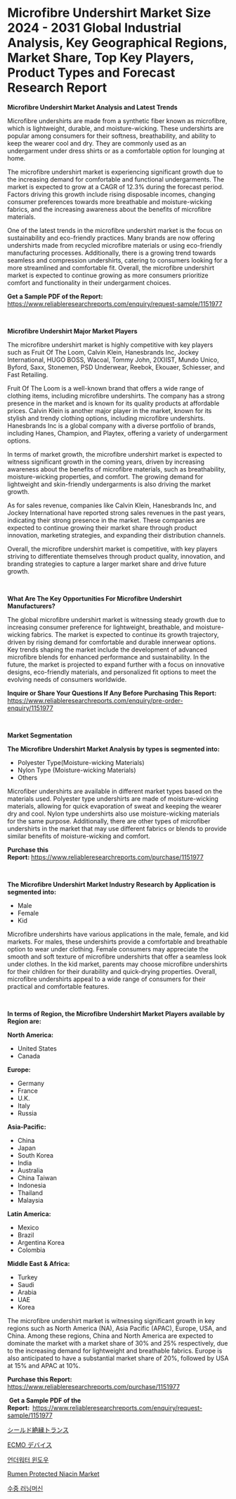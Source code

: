 <p><h1>Microfibre Undershirt Market Size 2024 - 2031 Global Industrial Analysis, Key Geographical Regions, Market Share, Top Key Players, Product Types and Forecast Research Report</h1></p><p><strong>Microfibre Undershirt Market Analysis and Latest Trends</strong></p>
<p><p>Microfibre undershirts are made from a synthetic fiber known as microfibre, which is lightweight, durable, and moisture-wicking. These undershirts are popular among consumers for their softness, breathability, and ability to keep the wearer cool and dry. They are commonly used as an undergarment under dress shirts or as a comfortable option for lounging at home.</p><p>The microfibre undershirt market is experiencing significant growth due to the increasing demand for comfortable and functional undergarments. The market is expected to grow at a CAGR of 12.3% during the forecast period. Factors driving this growth include rising disposable incomes, changing consumer preferences towards more breathable and moisture-wicking fabrics, and the increasing awareness about the benefits of microfibre materials.</p><p>One of the latest trends in the microfibre undershirt market is the focus on sustainability and eco-friendly practices. Many brands are now offering undershirts made from recycled microfibre materials or using eco-friendly manufacturing processes. Additionally, there is a growing trend towards seamless and compression undershirts, catering to consumers looking for a more streamlined and comfortable fit. Overall, the microfibre undershirt market is expected to continue growing as more consumers prioritize comfort and functionality in their undergarment choices.</p></p>
<p><strong>Get a Sample PDF of the Report:&nbsp;</strong> <a href="https://www.reliableresearchreports.com/enquiry/request-sample/1151977">https://www.reliableresearchreports.com/enquiry/request-sample/1151977</a></p>
<p>&nbsp;</p>
<p><strong>Microfibre Undershirt Major Market Players</strong></p>
<p><p>The microfibre undershirt market is highly competitive with key players such as Fruit Of The Loom, Calvin Klein, Hanesbrands Inc, Jockey International, HUGO BOSS, Wacoal, Tommy John, 2(X)IST, Mundo Unico, Byford, Saxx, Stonemen, PSD Underwear, Reebok, Ekouaer, Schiesser, and Fast Retailing.</p><p>Fruit Of The Loom is a well-known brand that offers a wide range of clothing items, including microfibre undershirts. The company has a strong presence in the market and is known for its quality products at affordable prices. Calvin Klein is another major player in the market, known for its stylish and trendy clothing options, including microfibre undershirts. Hanesbrands Inc is a global company with a diverse portfolio of brands, including Hanes, Champion, and Playtex, offering a variety of undergarment options.</p><p>In terms of market growth, the microfibre undershirt market is expected to witness significant growth in the coming years, driven by increasing awareness about the benefits of microfibre materials, such as breathability, moisture-wicking properties, and comfort. The growing demand for lightweight and skin-friendly undergarments is also driving the market growth.</p><p>As for sales revenue, companies like Calvin Klein, Hanesbrands Inc, and Jockey International have reported strong sales revenues in the past years, indicating their strong presence in the market. These companies are expected to continue growing their market share through product innovation, marketing strategies, and expanding their distribution channels.</p><p>Overall, the microfibre undershirt market is competitive, with key players striving to differentiate themselves through product quality, innovation, and branding strategies to capture a larger market share and drive future growth.</p></p>
<p>&nbsp;</p>
<p><strong>What Are The Key Opportunities For Microfibre Undershirt Manufacturers?</strong></p>
<p><p>The global microfibre undershirt market is witnessing steady growth due to increasing consumer preference for lightweight, breathable, and moisture-wicking fabrics. The market is expected to continue its growth trajectory, driven by rising demand for comfortable and durable innerwear options. Key trends shaping the market include the development of advanced microfibre blends for enhanced performance and sustainability. In the future, the market is projected to expand further with a focus on innovative designs, eco-friendly materials, and personalized fit options to meet the evolving needs of consumers worldwide.</p></p>
<p><strong>Inquire or Share Your Questions If Any Before Purchasing This Report:</strong> <a href="https://www.reliableresearchreports.com/enquiry/pre-order-enquiry/1151977">https://www.reliableresearchreports.com/enquiry/pre-order-enquiry/1151977</a></p>
<p>&nbsp;</p>
<p><strong>Market Segmentation</strong></p>
<p><strong>The Microfibre Undershirt Market Analysis by types is segmented into:</strong></p>
<p><ul><li>Polyester Type(Moisture-wicking Materials)</li><li>Nylon Type (Moisture-wicking Materials)</li><li>Others</li></ul></p>
<p><p>Microfiber undershirts are available in different market types based on the materials used. Polyester type undershirts are made of moisture-wicking materials, allowing for quick evaporation of sweat and keeping the wearer dry and cool. Nylon type undershirts also use moisture-wicking materials for the same purpose. Additionally, there are other types of microfiber undershirts in the market that may use different fabrics or blends to provide similar benefits of moisture-wicking and comfort.</p></p>
<p><strong>Purchase this Report:&nbsp;</strong><a href="https://www.reliableresearchreports.com/purchase/1151977">https://www.reliableresearchreports.com/purchase/1151977</a></p>
<p>&nbsp;</p>
<p><strong>The Microfibre Undershirt Market Industry Research by Application is segmented into:</strong></p>
<p><ul><li>Male</li><li>Female</li><li>Kid</li></ul></p>
<p><p>Microfibre undershirts have various applications in the male, female, and kid markets. For males, these undershirts provide a comfortable and breathable option to wear under clothing. Female consumers may appreciate the smooth and soft texture of microfibre undershirts that offer a seamless look under clothes. In the kid market, parents may choose microfibre undershirts for their children for their durability and quick-drying properties. Overall, microfibre undershirts appeal to a wide range of consumers for their practical and comfortable features.</p></p>
<p>&nbsp;</p>
<p><strong>In terms of Region, the Microfibre Undershirt Market Players available by Region are:</strong></p>
<p>
    <p> <strong> North America: </strong>
        <ul>
            <li>United States</li>
            <li>Canada</li>
        </ul>
        </p> 
    <p> <strong> Europe: </strong>
        <ul>
            <li>Germany</li>
            <li>France</li>
            <li>U.K.</li>
            <li>Italy</li>
            <li>Russia</li>
        </ul>
        </p> 
    <p> <strong> Asia-Pacific: </strong>
        <ul>
            <li>China</li>
            <li>Japan</li>
            <li>South Korea</li>
            <li>India</li>
            <li>Australia</li>
            <li>China Taiwan</li>
            <li>Indonesia</li>
            <li>Thailand</li>
            <li>Malaysia</li>
        </ul>
        </p> 
    <p> <strong> Latin America: </strong>
        <ul>
            <li>Mexico</li>
            <li>Brazil</li>
            <li>Argentina Korea</li>
            <li>Colombia</li>
        </ul>
        </p> 
    <p> <strong> Middle East & Africa: </strong>
        <ul>
            <li>Turkey</li>
            <li>Saudi</li>
            <li>Arabia</li>
            <li>UAE</li>
            <li>Korea</li>
        </ul>
    </p>
    </p>
<p><p>The microfibre undershirt market is witnessing significant growth in key regions such as North America (NA), Asia Pacific (APAC), Europe, USA, and China. Among these regions, China and North America are expected to dominate the market with a market share of 30% and 25% respectively, due to the increasing demand for lightweight and breathable fabrics. Europe is also anticipated to have a substantial market share of 20%, followed by USA at 15% and APAC at 10%.</p></p>
<p><strong>Purchase this Report: </strong><a href="https://www.reliableresearchreports.com/purchase/1151977">https://www.reliableresearchreports.com/purchase/1151977</a></p>
<p>&nbsp;<strong>Get a Sample PDF of the Report:&nbsp;&nbsp;</strong><a href="https://www.reliableresearchreports.com/enquiry/request-sample/1151977">https://www.reliableresearchreports.com/enquiry/request-sample/1151977</a></p>
<p><strong></strong></p>
<p><p><a href="https://github.com/hwbcz413288296/Market-Research-Report-List-1/blob/main/82579787819.md">シールド絶縁トランス</a></p><p><a href="https://medium.com/@vedakuvlis2023/ecmo%E3%83%87%E3%83%90%E3%82%A4%E3%82%B9%E5%B8%82%E5%A0%B4%E3%82%B7%E3%82%A7%E3%82%A2%E3%81%AE%E9%80%B2%E5%8C%96%E3%81%A8%E5%B8%82%E5%A0%B4%E6%88%90%E9%95%B7%E3%83%88%E3%83%AC%E3%83%B3%E3%83%892024%E5%B9%B4-2031%E5%B9%B4-5296f07f3168">ECMO デバイス</a></p><p><a href="https://github.com/fredrickeglers/Market-Research-Report-List-1/blob/main/11276457349.md">언더워터 윈도우</a></p><p><a href="https://issuu.com/reportprime-2/docs/rumen-protected-niacin-market-size-2030.pptx">Rumen Protected Niacin Market</a></p><p><a href="https://github.com/RichardLueilwitz787/Market-Research-Report-List-1/blob/main/38070307350.md">수중 러닝머신</a></p></p>